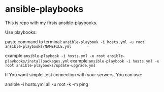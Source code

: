 # ansible-playbooks
This is repo with my firsts ansible-playbooks.



Use playbooks:

paste command to terminal: `ansible-playbook -i hosts.yml -u root ansible-playbooks/NAMEFILE.yml`

example:`ansible-playbook -i hosts.yml -u root ansible-playbooks/installpackages.yml`
example:`ansible-playbook -i hosts.yml -u root ansible-playbooks/update-upgrade.yml`

If You want simple-test connection with your serwers, You can use:

ansible -i hosts.yml all -u root -k -m ping


